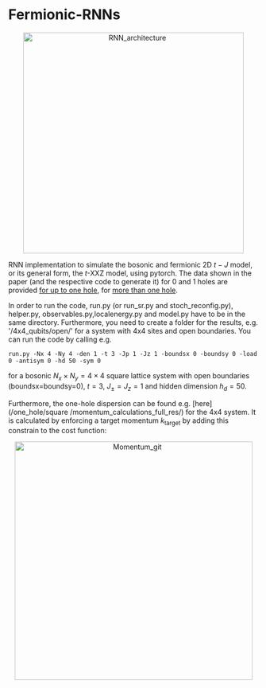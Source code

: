 # Fermionic-RNNs
<div align="center">
    <img width="444" alt="RNN_architecture" src="https://github.com/HannahLange/Fermionic-RNNs/assets/82364625/571fb17e-2b20-4574-a060-dcc090394ae5">
</div>


RNN implementation to simulate the bosonic and fermionic 2D $t-J$ model, or its general form, the $t$-XXZ model, using pytorch. The data shown in the paper (and the respective code to generate it) for 0 and 1 holes are provided [for up to one hole](/one_hole/), for [more than one hole](/more_holes/).

In order to run the code, run.py (or run_sr.py and stoch_reconfig.py), helper.py, observables.py,localenergy.py and model.py have to be in the same directory. Furthermore, you need to create a folder for the results, e.g. '/4x4_qubits/open/' for a system with 4x4 sites and open boundaries. You can run the code by calling e.g.

`run.py -Nx 4 -Ny 4 -den 1 -t 3 -Jp 1 -Jz 1 -boundsx 0 -boundsy 0 -load 0 -antisym 0 -hd 50 -sym 0`

for a bosonic $N_x\times N_y=4\times 4$ square lattice system with open boundaries (boundsx=boundsy=0), $t=3$, $J_{\pm}=J_z=1$ and hidden dimension $h_d=50$. 

Furthermore, the one-hole dispersion can be found e.g. [here](/one_hole/square
/momentum_calculations_full_res/) for the 4x4 system. It is calculated by enforcing a target momentum $k_\mathrm{target}$ by adding this constrain to the cost function:

<div align="center">
    <img width="479" alt="Momentum_git" src="https://github.com/HannahLange/Fermionic-RNNs/assets/82364625/a5b90ba8-5e60-43cc-a66b-b6d8bee572a7">
</div>
